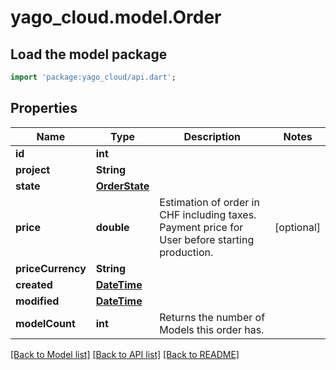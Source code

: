 # yago_cloud.model.Order

## Load the model package
```dart
import 'package:yago_cloud/api.dart';
```

## Properties
Name | Type | Description | Notes
------------ | ------------- | ------------- | -------------
**id** | **int** |  | 
**project** | **String** |  | 
**state** | [**OrderState**](OrderState.md) |  | 
**price** | **double** | Estimation of order in CHF including taxes. Payment price for User before starting production. | [optional] 
**priceCurrency** | **String** |  | 
**created** | [**DateTime**](DateTime.md) |  | 
**modified** | [**DateTime**](DateTime.md) |  | 
**modelCount** | **int** | Returns the number of Models this order has. | 

[[Back to Model list]](../README.md#documentation-for-models) [[Back to API list]](../README.md#documentation-for-api-endpoints) [[Back to README]](../README.md)


